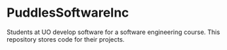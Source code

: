 # PuddlesSoftwareInc
Students at UO develop software for a software engineering course. This repository stores code for their projects.
